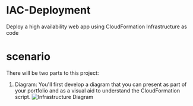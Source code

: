 # IAC-Deployment
 Deploy a high availability web app using CloudFormation Infrastructure as code

# scenario
There will be two parts to this project:
1. Diagram: You'll first develop a diagram that you can present as part of your portfolio and as a visual aid to understand the CloudFormation script.
![Infrastructure Diagram](Assets/1)